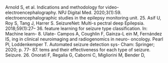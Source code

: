 Arnold S, et al. Indications and methodology for video- electroencephalography. NPJ Digital Med. 2020;3(1):59.
electroencephalographic studies in the epilepsy monitoring unit. 25. Asif U, Roy S, Tang J, Harrer S. SeizureNet: Multi-s pectral deep
Epilepsia. 2018;59(1):27– 36. feature learning for seizure type classification. In: Machine learn-
8. Ulate- Campos A, Coughlin F, Gaínza-L ein M, Fernández IS, ing in clinical neuroimaging and radiogenomics in neuro- oncology.
Pearl Pl, Loddenkemper T. Automated seizure detection sys- Cham: Springer; 2020; p. 77- 87.
tems and their effectiveness for each type of seizure. Seizure. 26. Onorati F, Regalia G, Caborni C, Migliorini M, Bender D,